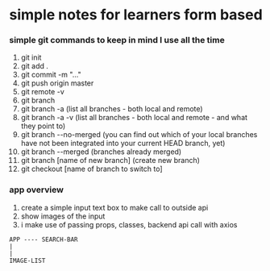 # simple notes for learners form based

### simple git commands to keep in mind I use all the time
  1. git init
  2. git add .
  3. git commit -m "..."
  4. git push origin master
  5. git remote -v
  6. git branch 
  7. git branch -a (list all branches - both local and remote)
  8. git branch -a -v  (list all branches - both local and remote - and what they point to)
  9. git branch --no-merged (you can find out which of your local branches have not been integrated into your current HEAD branch, yet)
  10. git branch --merged (branches already merged)
  11. git branch [name of new branch]   (create new branch)
  12. git checkout [name of branch to switch to]

### app overview
  1. create a simple input text box to make call to outside api
  2. show images of the input
  3. i make use of passing props, classes, backend api call with axios
  
  ```
  APP ---- SEARCH-BAR
  |
  |
  IMAGE-LIST
  ```